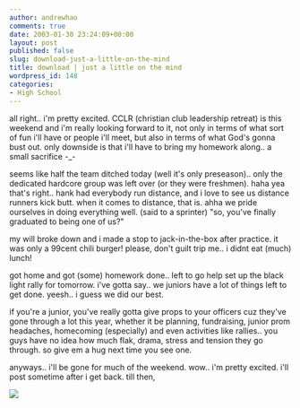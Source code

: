 ```yaml
---
author: andrewhao
comments: true
date: 2003-01-30 23:24:09+00:00
layout: post
published: false
slug: download-just-a-little-on-the-mind
title: download | just a little on the mind
wordpress_id: 148
categories:
- High School
---
```


all right.. i'm pretty excited. CCLR (christian club leadership retreat) is this weekend and i'm really looking forward to it, not only in terms of what sort of fun i'll have or people i'll meet, but also in terms of what God's gonna bust out. only downside is that i'll have to bring my homework along.. a small sacrifice -_-

seems like half the team ditched today (well it's only preseason).. only the dedicated hardcore group was left over (or they were freshmen). haha yea that's right.. hank had everybody run distance, and i love to see us distance runners kick butt. when it comes to distance, that is. ahha we pride ourselves in doing everything well. (said to a sprinter) "so, you've finally graduated to being one of us?"

my will broke down and i made a stop to jack-in-the-box after practice. it was only a 99cent chili burger! please, don't guilt trip me.. i didnt eat (much) lunch!

got home and got (some) homework done.. left to go help set up the black light rally for tomorrow. i've gotta say.. we juniors have a lot of things left to get done. yeesh.. i guess we did our best.

if you're a junior, you've really gotta give props to your officers cuz they've gone through a lot this year, whether it be planning, fundraising, junior prom headaches, homecoming (especially) and even activities like rallies.. you guys have no idea how much flak, drama, stress and tension they go through. so give em a hug next time you see one.

anyways.. i'll be gone for much of the weekend. wow.. i'm pretty excited. i'll post sometime after i get back. till then,

![](http://images.ucomics.com/comics/ba/2003/ba030131.gif)
